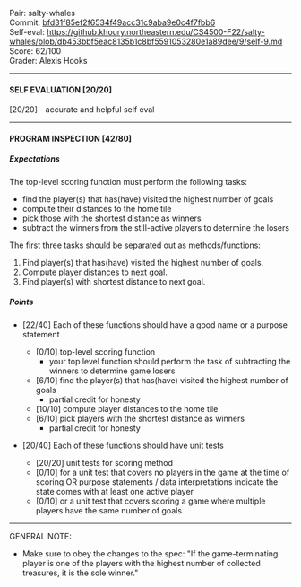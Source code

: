 Pair: salty-whales \
Commit: [bfd31f85ef2f6534f49acc31c9aba9e0c4f7fbb6](https://github.khoury.northeastern.edu/CS4500-F22/salty-whales/tree/bfd31f85ef2f6534f49acc31c9aba9e0c4f7fbb6) \
Self-eval: https://github.khoury.northeastern.edu/CS4500-F22/salty-whales/blob/db453bbf5eac8135b1c8bf5591053280e1a89dee/9/self-9.md \
Score: 62/100 \
Grader: Alexis Hooks

<hr>

#### SELF EVALUATION [20/20]

[20/20] - accurate and helpful self eval

<hr>

#### PROGRAM INSPECTION [42/80]

##### Expectations

The top-level scoring function must perform the following tasks:

- find the player(s) that has(have) visited the highest number of goals
- compute their distances to the home tile
- pick those with the shortest distance as winners
- subtract the winners from the still-active players to determine the losers
  
The first three tasks should be separated out as methods/functions:

1. Find player(s) that has(have) visited the highest number of goals.
2. Compute player distances to next goal.
3. Find player(s) with shortest distance to next goal.

##### Points

- [22/40] Each of these functions should have a good name or a purpose statement
  - [0/10] top-level scoring function
    - your top level function should perform the task of subtracting the winners to determine game losers
  - [6/10] find the player(s) that has(have) visited the highest number of goals
    - partial credit for honesty
  - [10/10] compute player distances to the home tile
  - [6/10] pick players with the shortest distance as winners
    - partial credit for honesty

- [20/40] Each of these functions should have unit tests
  - [20/20] unit tests for scoring method
  - [0/10] for a unit test that covers no players in the game at the time of scoring OR purpose statements / data interpretations indicate the state comes with at least one active player
  - [0/10] or a unit test that covers scoring a game where multiple players have the same number of goals
  
<hr>

GENERAL NOTE:
- Make sure to obey the changes to the spec: "If the game-terminating player is one of the players with the highest number of collected treasures, it is the sole winner."

